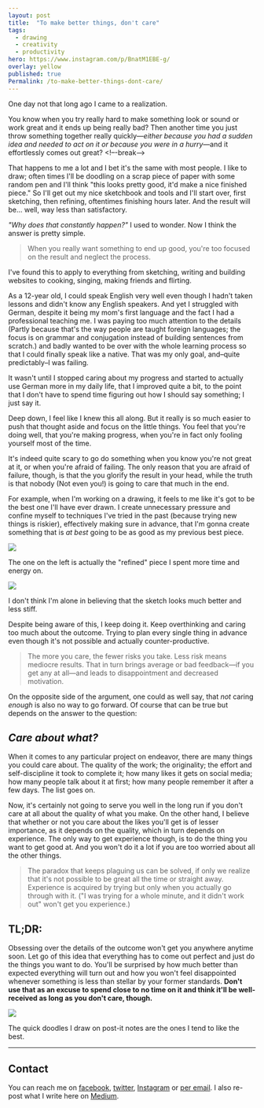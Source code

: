 ```yaml
---
layout: post
title:  "To make better things, don't care"
tags:
  - drawing
  - creativity
  - productivity
hero: https://www.instagram.com/p/BnatM1EBE-g/
overlay: yellow
published: true
Permalink: /to-make-better-things-dont-care/
---
```


One day not that long ago I came to a realization.

You know when you try really hard to make something look or sound or work great and it ends up being really bad? Then another time you just throw something together really quickly—*either because you had a sudden idea and needed to act on it or because you were in a hurry*—and it effortlessly comes out great? <!–-break-–> 

That happens to me a lot and I bet it's the same with most people. I like to draw; often times I'll be doodling on a scrap piece of paper with some random pen and I'll think "this looks pretty good, it'd make a nice finished piece." So I'll get out my nice sketchbook and tools and I'll start over, first sketching, then refining, oftentimes finishing hours later. And the result will be... well, way less than satisfactory.

*"Why does that constantly happen?"* I used to wonder. Now I think the answer is pretty simple.

> When you really want something to end up good, you're too focused on the result and neglect the process.

I've found this to apply to everything from sketching, writing and building websites to cooking, singing, making friends and flirting. 

As a 12-year old, I could speak English very well even though I hadn't taken lessons and didn't know any English speakers. And yet I struggled with German, despite it being my mom's first language and the fact I had a professional teaching me. I was paying too much attention to the details (Partly because that's the way people are taught foreign languages; the focus is on grammar and conjugation instead of building sentences from scratch.) and badly wanted to be over with the whole learning process so that I could finally speak like a native. That was my only goal, and–quite predictably–I was failing. 

It wasn't until I stopped caring about my progress and started to actually use German more in my daily life, that I improved quite a bit, to the point that I don't have to spend time figuring out how I should say something; I just say it. 

Deep down, I feel like I knew this all along. But it really is so much easier to push that thought aside and focus on the little things. You feel that you're doing well, that you're making progress, when you're in fact only fooling yourself most of the time. 

It's indeed quite scary to go do something when you know you're not great at it, or when you're afraid of failing. The only reason that you are afraid of failure, though, is that the you glorify the result in your head, while the truth is that nobody (Not even you!) is going to care that much in the end. 

For example, when I'm working on a drawing, it feels to me like it's got to be the best one I'll have ever drawn. I create unnecessary pressure and confine myself to techniques I've tried in the past (because trying new things is riskier), effectively making sure in advance, that I'm gonna create something that is *at best* going to be as good as my previous best piece.

![](https://scontent-cdt1-1.cdninstagram.com/vp/5fe5bdf9e8450cbba169a27d0ec94a80/5C41FF31/t51.2885-15/e35/22710678_1692362727462828_2984648180731215872_n.jpg)

The one on the left is actually the "refined" piece I spent more time and energy on.

![](https://scontent-cdt1-1.cdninstagram.com/vp/2febfa0c1ff77246877cd9d75e017155/5C4A5622/t51.2885-15/e35/22709015_1693816470674527_8315685674426564608_n.jpg)

I don't think I'm alone in believing that the sketch looks much better and less stiff.

Despite being aware of this, I keep doing it. Keep overthinking and caring too much about the outcome. Trying to plan every single thing in advance even though it's not possible and actually counter-productive. 

> The more you care, the fewer risks you take. Less risk means mediocre results. That in turn brings average or bad feedback—if you get any at all—and leads to disappointment and decreased motivation.

On the opposite side of the argument, one could as well say, that *not* caring *enough* is also no way to go forward. Of course that can be true but depends on the answer to the question:

## *C**are about what?***

When it comes to any particular project on endeavor, there are many things you could care about. The quality of the work; the originality; the effort and self-discipline it took to complete it; how many likes it gets on social media; how many people talk about it at first; how many people remember it after a few days. The list goes on. 

Now, it's certainly not going to serve you well in the long run if you don't care at all about the quality of what you make. On the other hand, I believe that whether or not you care about the likes you'll get is of lesser importance, as it depends on the quality, which in turn depends on experience. The only way to get experience though, is to do the thing you want to get good at. And you won't do it a lot if you are too worried about all the other things. 

> The paradox that keeps plaguing us can be solved, if only we realize that it's not possible to be great all the time or straight away. Experience is acquired by trying but only when you actually go through with it. ("I was trying for a whole minute, and it didn't work out" won't get you experience.)

## TL;DR:

Obsessing over the details of the outcome won't get you anywhere anytime soon. Let go of this idea that everything has to come out perfect and just do the things you want to do. You'll be surprised by how much better than expected everything will turn out and how you won't feel disappointed whenever something is less than stellar by your former standards. **Don't use that as an excuse to spend close to no time on it and think it'll be well-received as long as you don't care, though.**

![](https://scontent-cdt1-1.cdninstagram.com/vp/e1b548a10f66cfd2fa9c85972948a840/5C5FC664/t51.2885-15/e35/40360541_163321974551826_8206455874885287610_n.jpg)

The quick doodles I draw on post-it notes are the ones I tend to like the best.

---

## Contact

You can reach me on [facebook](https://www.facebook.com/profile.php?id=100009675514405&ref=br_rs), [twitter](https://twitter.com/that__anna), [Instagram](https://www.instagram.com/brechdaslicht/) or [per email](mailto:anna.filou@outlook.com). I also re-post what I write here on [Medium](https://medium.com/@anna.filou).